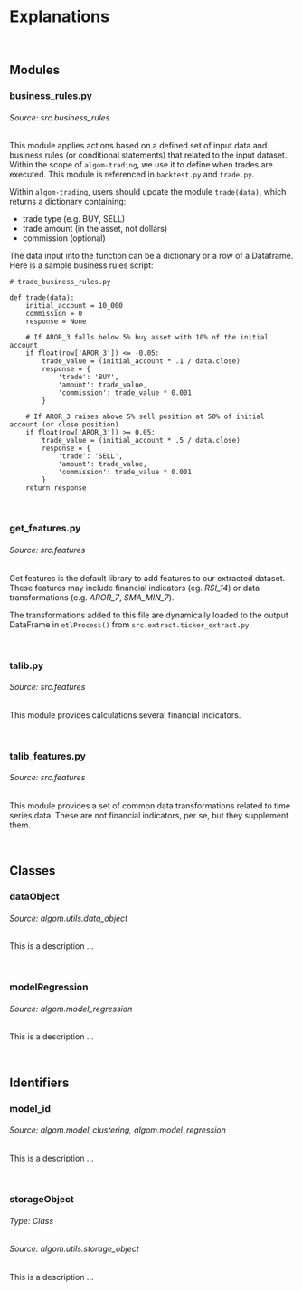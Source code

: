 # Explanations

<br>

## Modules


### business_rules.py
###### Source: _src.business_rules_

This module applies actions based on a defined set of input data and 
business rules (or conditional statements) that related to the input
dataset. Within the scope of `algom-trading`, we use it to define when
trades are executed. This module is referenced in `backtest.py` and
`trade.py`. 

Within `algom-trading`, users should update the module `trade(data)`,
which returns a dictionary containing:
+ trade type (e.g. BUY, SELL)
+ trade amount (in the asset, not dollars)
+ commission (optional)

The data input into the function can be a dictionary or a row of a
Dataframe. Here is a sample business rules script:

```
# trade_business_rules.py

def trade(data):
    initial_account = 10_000
    commission = 0
    response = None

    # If AROR_3 falls below 5% buy asset with 10% of the initial account
    if float(row['AROR_3']) <= -0.05:
        trade_value = (initial_account * .1 / data.close)
        response = {
            'trade': 'BUY',
            'amount': trade_value,
            'commission': trade_value * 0.001
        }

    # If AROR_3 raises above 5% sell position at 50% of initial account (or close position) 
    if float(row['AROR_3']) >= 0.05:
        trade_value = (initial_account * .5 / data.close)
        response = {
            'trade': 'SELL',
            'amount': trade_value,
            'commission': trade_value * 0.001
        }
    return response

``` 

<br>


### get_features.py
###### Source: _src.features_

Get features is the default library to add features to our extracted dataset.
These features may include financial indicators (eg. _RSI_14_) or data
transformations (e.g. _AROR_7_, _SMA_MIN_7_).

The transformations added to this file are dynamically loaded to the output
DataFrame in `etlProcess()` from `src.extract.ticker_extract.py`.


<br>

### talib.py
###### Source: _src.features_

This module provides calculations several financial indicators.

<br>

### talib_features.py
###### Source: _src.features_

This module provides a set of common data transformations related to
time series data. These are not financial indicators, per se, but they
supplement them.

<br>


## Classes

### dataObject
###### Source: _algom.utils.data_object_

This is a description ...

<br>


### modelRegression
###### Source: _algom.model_regression_

This is a description ...

<br>


## Identifiers

### model_id
###### Source: _algom.model_clustering, algom.model_regression_

This is a description ...

<br>


### storageObject
###### Type: Class
###### Source: _algom.utils.storage_object_

This is a description ...

<br>
